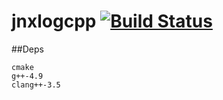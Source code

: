 jnxlogcpp
[![Build Status](https://travis-ci.org/AlexsJones/jnxlogcpp.svg?branch=master)](https://travis-ci.org/AlexsJones/jnxlogcpp)
========


##Deps
```
cmake
g++-4.9
clang++-3.5
```
